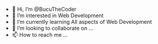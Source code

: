 - 👋 Hi, I’m @BucuTheCoder
- 👀 I’m interested in Web Development
- 🌱 I’m currently learning All aspects of Web Development
- 💞️ I’m looking to collaborate on ...
- 📫 How to reach me ...

<!---
BucuTheCoder/BucuTheCoder is a ✨ special ✨ repository because its `README.md` (this file) appears on your GitHub profile.
You can click the Preview link to take a look at your changes.
--->
